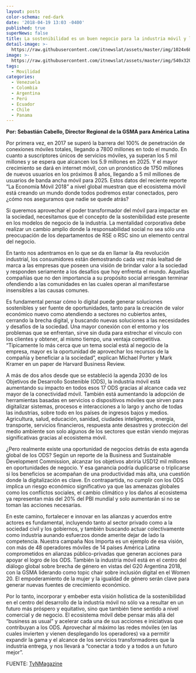 ```yaml
---
layout: posts
color-schema: red-dark
date: '2018-04-19 13:03 -0400'
published: true
superNews: false
title: La sostenibilidad es un buen negocio para la industria móvil y la sociedad
detail-image: >-
  https://raw.githubusercontent.com/itnewslat/assets/master/img/1024x680/sebastian-cabello-g.jpg
image: >-
  https://raw.githubusercontent.com/itnewslat/assets/master/img/540x320/sebastian-cabello-p.jpg
tags:
  - Movilidad
categories:
  - Venezuela
  - Colombia
  - Argentina
  - Perú
  - Ecuador
  - Chile
  - Panama
---
```


**Por: Sebastián Cabello, Director Regional de la GSMA para América Latina**

Por primera vez, en 2017 se superó la barrera del 100% de penetración de conexiones móviles totales, llegando a 7800 millones en todo el mundo. En cuanto a suscriptores únicos de servicios móviles, ya superan los 5 mil millones y se espera que alcancen los 5.9 millones en 2025. Y el mayor crecimiento se dará en internet móvil, con un pronóstico de 1750 millones de nuevos usuarios en los próximos 8 años, llegando a 5 mil millones de usuarios de banda ancha móvil para 2025. Estos datos del reciente reporte “La Economía Móvil 2018” a nivel global muestran que el ecosistema móvil está creando un mundo donde todos podremos estar conectados, pero ¿cómo nos aseguramos que nadie se quede atrás?

Si queremos aprovechar el poder transformador del móvil para impactar en la sociedad, necesitamos que el concepto de la sostenibilidad este presente en los modelos de negocio de la industria. La mentalidad corporativa debe realizar un cambio amplio donde la responsabilidad social no sea sólo una preocupación de los departamentos de RSE o RSC sino un elemento central del negocio.

En tanto nos adentramos en lo que se da en llamar la 4ta revolución industrial, los consumidores están demostrando cada vez más lealtad de marca a las empresas que poseen una visión de brindar valor a la sociedad y responden seriamente a los desafíos que hoy enfrenta el mundo. Aquellas compañías que no den importancia a su propósito social arriesgan terminar ofendiendo a las comunidades en las cuales operan al manifestarse insensibles a las causas comunes.

Es fundamental pensar cómo lo digital puede generar soluciones sostenibles y ser fuente de oportunidades, tanto para la creación de valor económico nuevo como atendiendo a sectores no cubiertos antes, cerrando la brecha digital, y buscando nuevas soluciones a las necesidades y desafíos de la sociedad. Una mayor conexión con el entorno y los problemas que se enfrentan, sirve sin duda para estrechar el vínculo con los clientes y obtener, al mismo tiempo, una ventaja competitiva. “Típicamente lo más cerca que un tema social está al negocio de la empresa, mayor es la oportunidad de aprovechar los recursos de la compañía y beneficiar a la sociedad”, explican Michael Porter y Mark Kramer en un paper de Harvard Business Review.

A más de dos años desde que se estableció la agenda 2030 de los Objetivos de Desarrollo Sostenible (ODS), la industria móvil está aumentando su impacto en todos esos 17 ODS gracias al alcance cada vez mayor de la conectividad móvil. También está aumentando la adopción de herramientas basadas en servicios o dispositivos móviles que sirven para digitalizar sistemas, procesos e interacciones a lo largo y ancho de todas las industrias, sobre todo en los países de ingresos bajos y medios. Agricultura, salud, educación, sanidad, ciudades inteligentes, energía, transporte, servicios financieros, respuesta ante desastres y protección del medio ambiente son solo algunos de los sectores que están viendo mejoras significativas gracias al ecosistema móvil.

¿Pero realmente existe una oportunidad de negocios detrás de esta agenda global de los ODS? Según un reporte de la Business and Sustainable Development Commission,  alcanzar los objetivos abriría USD12 mil millones en oportunidades de negocio. Y esa ganancia podría duplicarse o triplicarse si los beneficios se acompañan de una productividad más alta, una cuestión donde la digitalización es clave. En contrapartida, no cumplir con los ODS implica un riesgo económico significativo ya que las amenazas globales como los conflictos sociales, el cambio climático y los daños al ecosistema ya representan más del 20% del PBI mundial y solo aumentarán si no se toman las acciones necesarias.

En este camino, fortalecer e innovar en las alianzas y acuerdos entre actores es fundamental, incluyendo tanto al sector privado como a la sociedad civil y los gobiernos, y también buscando actuar colectivamente como industria aunando esfuerzos donde amerite dejar de lado la competencia. Nuestra campaña Nos Importa es un ejemplo de esa visión, con más de 48 operadores móviles de 14 países América Latina comprometidos en alianzas público-privadas que generan acciones para apoyar el logro de los ODS. También la industria móvil está en el centro del diálogo global sobre brecha de género en vistas del G20 Argentina 2018, con la GSMA liderando como topic chair sobre inclusión digital en el Women 20. El empoderamiento de la mujer y la igualdad de género serán clave para generar nuevas fuentes de crecimiento económico.

Por lo tanto, incorporar y embeber esta visión holística de la sostenibilidad en el centro del desarrollo de la industria móvil no sólo va a resultar en un futuro más próspero y equitativo, sino que también tiene sentido a nivel comercial y de negocio. El ecosistema móvil debe pensar más allá del “business as usual” y acelerar cada una de sus acciones e iniciativas que contribuyan a los ODS. Aprovechar al máximo las redes móviles (en las cuales invierten y vienen desplegando los operadores) va a permitir expandir la gama y el alcance de los servicios transformadores que la industria entrega, y nos llevará a “conectar a todo y a todos a un futuro mejor”.

FUENTE: [TyNMagazine](http://www.tynmagazine.com/la-sostenibilidad-es-un-buen-negocio-para-la-industria-movil-y-la-sociedad/)